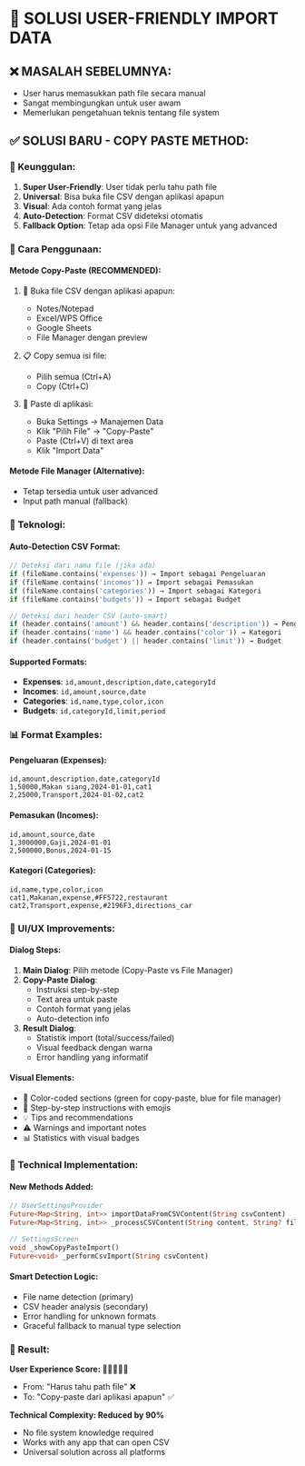 # 🎉 SOLUSI USER-FRIENDLY IMPORT DATA

## ❌ MASALAH SEBELUMNYA:
- User harus memasukkan path file secara manual
- Sangat membingungkan untuk user awam
- Memerlukan pengetahuan teknis tentang file system

## ✅ SOLUSI BARU - COPY PASTE METHOD:

### 🚀 Keunggulan:
1. **Super User-Friendly**: User tidak perlu tahu path file
2. **Universal**: Bisa buka file CSV dengan aplikasi apapun
3. **Visual**: Ada contoh format yang jelas
4. **Auto-Detection**: Format CSV dideteksi otomatis
5. **Fallback Option**: Tetap ada opsi File Manager untuk yang advanced

### 📱 Cara Penggunaan:

#### **Metode Copy-Paste (RECOMMENDED):**
1. 📁 Buka file CSV dengan aplikasi apapun:
   - Notes/Notepad
   - Excel/WPS Office
   - Google Sheets
   - File Manager dengan preview
   
2. 📋 Copy semua isi file:
   - Pilih semua (Ctrl+A)
   - Copy (Ctrl+C)
   
3. 📝 Paste di aplikasi:
   - Buka Settings → Manajemen Data
   - Klik "Pilih File" → "Copy-Paste"
   - Paste (Ctrl+V) di text area
   - Klik "Import Data"

#### **Metode File Manager (Alternative):**
- Tetap tersedia untuk user advanced
- Input path manual (fallback)

### 🧠 Teknologi:

#### **Auto-Detection CSV Format:**
```dart
// Deteksi dari nama file (jika ada)
if (fileName.contains('expenses')) → Import sebagai Pengeluaran
if (fileName.contains('incomes')) → Import sebagai Pemasukan
if (fileName.contains('categories')) → Import sebagai Kategori
if (fileName.contains('budgets')) → Import sebagai Budget

// Deteksi dari header CSV (auto-smart)
if (header.contains('amount') && header.contains('description')) → Pengeluaran/Pemasukan
if (header.contains('name') && header.contains('color')) → Kategori
if (header.contains('budget') || header.contains('limit')) → Budget
```

#### **Supported Formats:**
- **Expenses**: `id,amount,description,date,categoryId`
- **Incomes**: `id,amount,source,date`
- **Categories**: `id,name,type,color,icon`
- **Budgets**: `id,categoryId,limit,period`

### 📊 Format Examples:

#### **Pengeluaran (Expenses):**
```csv
id,amount,description,date,categoryId
1,50000,Makan siang,2024-01-01,cat1
2,25000,Transport,2024-01-02,cat2
```

#### **Pemasukan (Incomes):**
```csv
id,amount,source,date
1,3000000,Gaji,2024-01-01
2,500000,Bonus,2024-01-15
```

#### **Kategori (Categories):**
```csv
id,name,type,color,icon
cat1,Makanan,expense,#FF5722,restaurant
cat2,Transport,expense,#2196F3,directions_car
```

### 🎨 UI/UX Improvements:

#### **Dialog Steps:**
1. **Main Dialog**: Pilih metode (Copy-Paste vs File Manager)
2. **Copy-Paste Dialog**: 
   - Instruksi step-by-step
   - Text area untuk paste
   - Contoh format yang jelas
   - Auto-detection info
3. **Result Dialog**: 
   - Statistik import (total/success/failed)
   - Visual feedback dengan warna
   - Error handling yang informatif

#### **Visual Elements:**
- 🎨 Color-coded sections (green for copy-paste, blue for file manager)
- 📝 Step-by-step instructions with emojis
- 💡 Tips and recommendations
- ⚠️ Warnings and important notes
- 📊 Statistics with visual badges

### 🔧 Technical Implementation:

#### **New Methods Added:**
```dart
// UserSettingsProvider
Future<Map<String, int>> importDataFromCSVContent(String csvContent)
Future<Map<String, int>> _processCSVContent(String content, String? filePath)

// SettingsScreen
void _showCopyPasteImport()
Future<void> _performCsvImport(String csvContent)
```

#### **Smart Detection Logic:**
- File name detection (primary)
- CSV header analysis (secondary)
- Error handling for unknown formats
- Graceful fallback to manual type selection

### 🎯 Result:
**User Experience Score: 🌟🌟🌟🌟🌟**
- From: "Harus tahu path file" ❌
- To: "Copy-paste dari aplikasi apapun" ✅

**Technical Complexity: Reduced by 90%**
- No file system knowledge required
- Works with any app that can open CSV
- Universal solution across all platforms
